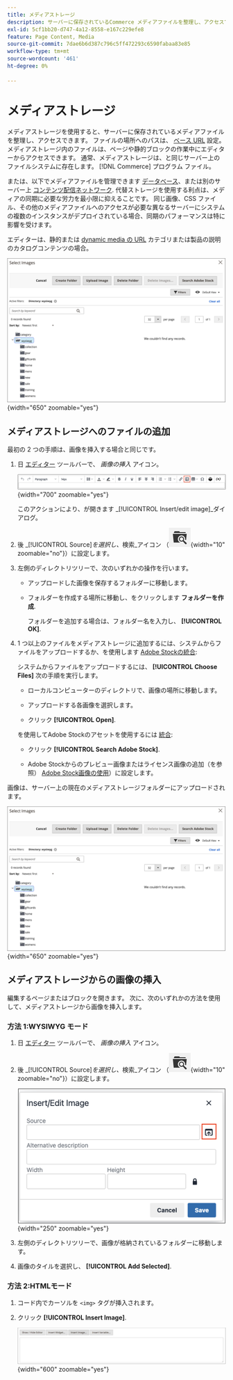 ```yaml
---
title: メディアストレージ
description: サーバーに保存されているCommerce メディアファイルを整理し、アクセスできるようにするメディアストレージの仕組みについて説明します。
exl-id: 5cf1bb20-d747-4a12-8558-e167c229efe8
feature: Page Content, Media
source-git-commit: 7dae6b6d387c796c5ff472293c6590fabaa83e85
workflow-type: tm+mt
source-wordcount: '461'
ht-degree: 0%

---
```


# メディアストレージ

メディアストレージを使用すると、サーバーに保存されているメディアファイルを整理し、アクセスできます。 ファイルの場所へのパスは、 [ベース URL](../stores-purchase/store-urls.md) 設定。 メディアストレージ内のファイルは、ページや静的ブロックの作業中にエディターからアクセスできます。 通常、メディアストレージは、と同じサーバー上のファイルシステムに存在します。 [!DNL Commerce] プログラム ファイル。

または、以下でメディアファイルを管理できます [データベース](media-storage-database.md)、または別のサーバー上 [コンテンツ配信ネットワーク](media-storage-content-delivery-network.md). 代替ストレージを使用する利点は、メディアの同期に必要な労力を最小限に抑えることです。 同じ画像、CSS ファイル、その他のメディアファイルへのアクセスが必要な異なるサーバーにシステムの複数のインスタンスがデプロイされている場合、同期のパフォーマンスは特に影響を受けます。

エディターは、静的または [dynamic media の URL](../catalog/catalog-urls.md#configure-catalog-media-url-format) カテゴリまたは製品の説明のカタログコンテンツの場合。

![[!DNL Commerce] メディアストレージ](./assets/media-storage.png){width="650" zoomable="yes"}

## メディアストレージへのファイルの追加

最初の 2 つの手順は、画像を挿入する場合と同じです。

1. 日 [エディター](editor.md) ツールバーで、 _画像の挿入_ アイコン。

   ![画像を挿入アイコン](./assets/editor-toolbar-image-button.png){width="700" zoomable="yes"}

   このアクションにより、が開きます _[!UICONTROL Insert/edit image]_ダイアログ。

1. 後 _[!UICONTROL Source]_を選択し、_&#x200B;検索&#x200B;_アイコン （![検索アイコン](./assets/media-gallery-icon-browse.png){width="10" zoomable="no"}）に設定します。

1. 左側のディレクトリツリーで、次のいずれかの操作を行います。

   - アップロードした画像を保存するフォルダーに移動します。

   - フォルダーを作成する場所に移動し、をクリックします **フォルダーを作成**.

     フォルダーを追加する場合は、フォルダー名を入力し、 **[!UICONTROL OK]**.

1. 1 つ以上のファイルをメディアストレージに追加するには、システムからファイルをアップロードするか、を使用します [Adobe Stockの統合](adobe-stock.md):

   システムからファイルをアップロードするには、 **[!UICONTROL Choose Files]** 次の手順を実行します。

   - ローカルコンピューターのディレクトリで、画像の場所に移動します。

   - アップロードする各画像を選択します。

   - クリック **[!UICONTROL Open]**.

   を使用してAdobe Stockのアセットを使用するには [統合](adobe-stock.md):

   - クリック **[!UICONTROL Search Adobe Stock]**.

   - Adobe Stockからのプレビュー画像またはライセンス画像の追加（を参照） [Adobe Stock画像の使用](adobe-stock-manage.md)）に設定します。

画像は、サーバー上の現在のメディアストレージフォルダーにアップロードされます。

![[!DNL Commerce] メディアストレージ](./assets/media-storage.png){width="650" zoomable="yes"}

## メディアストレージからの画像の挿入

編集するページまたはブロックを開きます。 次に、次のいずれかの方法を使用して、メディアストレージから画像を挿入します。

### 方法 1:WYSIWYG モード

1. 日 [エディター](editor.md) ツールバーで、 _画像の挿入_ アイコン。

1. 後 _[!UICONTROL Source]_を選択し、_&#x200B;検索&#x200B;_アイコン （![検索アイコン](./assets/media-gallery-icon-browse.png){width="10" zoomable="no"}）に設定します。

   ![検索アイコンの選択](./assets/editor-dialog-insert-image.png){width="250" zoomable="yes"}

1. 左側のディレクトリツリーで、画像が格納されているフォルダーに移動します。

1. 画像のタイルを選択し、 **[!UICONTROL Add Selected]**.

### 方法 2:HTMLモード

1. コード内でカーソルを `<img>` タグが挿入されます。

1. クリック **[!UICONTROL Insert Image]**.

   ![画像を挿入（HTMLモード）](./assets/editor-html-mode-insert-image.png){width="600" zoomable="yes"}

